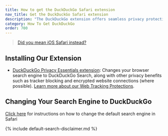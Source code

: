 ```yaml
---
title: How to get the DuckDuckGo Safari extension
nav_title: Get the DuckDuckGo Safari extension
description: "The DuckDuckGo extension offers seamless privacy protection for your browser: tracker blocking, cookie protection, private search, email protection, and more."
category: How To Get DuckDuckGo
order: 700
---
```


> <a class="button" href="{{ site.baseurl }}/mobile/safari-ios">Did you mean iOS Safari instead?</a>

## Installing Our Extension

-   [DuckDuckGo Privacy Essentials extension](https://apps.apple.com/us/app/duckduckgo-privacy-for-safari/id1482920575): Changes your browser search engine to DuckDuckGo Search, along with other privacy benefits such as tracker blocking and encrypted website connections (where possible). <a href="{{ site.baseurl }}/privacy/web-tracking-protections/">Learn more about our Web Tracking Protections</a>.

## Changing Your Search Engine to DuckDuckGo

[Click here](https://support.apple.com/en-ca/guide/safari/sfria1042d31/mac) for instructions on how to change the default search engine in Safari

{% include default-search-disclaimer.md %}
